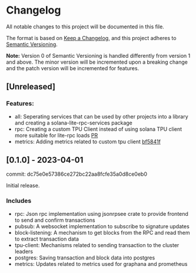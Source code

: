 # Changelog

All notable changes to this project will be documented in this file.

The format is based on [Keep a Changelog](https://keepachangelog.com/en/1.0.0/),
and this project adheres to [Semantic Versioning](https://semver.org/spec/v2.0.0.html).

**Note:** Version 0 of Semantic Versioning is handled differently from version 1 and above.
The minor version will be incremented upon a breaking change and the patch version will be incremented for features.

## [Unreleased]

### Features:

- all: Seperating services that can be used by other projects into a library and creating a solana-lite-rpc-services package
- rpc: Creating a custom TPU Client instead of using solana TPU client more suitable for lite-rpc loads [PR](https://github.com/blockworks-foundation/lite-rpc/pull/105)
- metrics: Adding metrics related to custom tpu client [bf5841f](https://github.com/blockworks-foundation/lite-rpc/pull/105/commits/bf5841f43841d2bebd612abb714c53fbc920f090)

## [0.1.0] - 2023-04-01

commit: dc75e0e57386ce272bc22aa8fcfe35a0d8ce0eb0

Initial release.

### Includes

- rpc: Json rpc implementation using jsonrpsee crate to provide frontend to send and confirm transactions
- pubsub: A websocket implementation to subscribe to signature updates
- block-listening: A mechanism to get blocks from the RPC and read them to extract transaction data
- tpu-client: Mechanisms related to sending transaction to the cluster leaders
- postgres: Saving transaction and block data into postgres
- metrics: Updates related to metrics used for graphana and prometheus